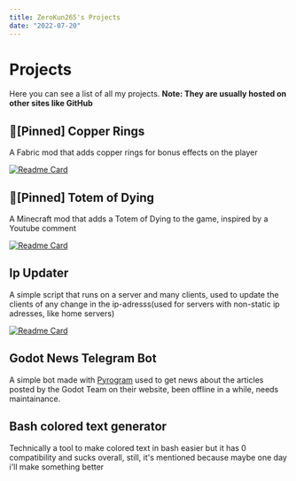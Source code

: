 ```yaml
---
title: ZeroKun265's Projects
date: "2022-07-20"
---
```



# Projects
Here you can see a list of all my projects.
**Note: They are usually hosted on other sites like GitHub**


## 📌[Pinned] Copper Rings
A Fabric mod that adds copper rings for bonus effects on the player

[![Readme Card](https://github-readme-stats.vercel.app/api/pin/?username=ZeroKun265&repo=copperrings&theme=synthwave)](https://github.com/ZeroKun265/CopperRings)


## 📌[Pinned] Totem of Dying 
A Minecraft mod that adds a Totem of Dying to the game, inspired by a Youtube comment 

[![Readme Card](https://github-readme-stats.vercel.app/api/pin/?username=ZeroKun265&repo=totem_of_dying&theme=synthwave)](https://github.com/ZeroKun265/Totem_of_dying)

## Ip Updater
A simple script that runs on a server and many clients, used to update the clients of any change in the ip-adresss(used for servers with non-static ip adresses, like home servers)

[![Readme Card](https://github-readme-stats.vercel.app/api/pin/?username=ZeroKun265&repo=ip-updater&theme=synthwave)](https://github.com/ZeroKun265/ip-updater)

## Godot News Telegram Bot
A simple bot made with [Pyrogram](https://docs.pyrogram.org/) used to get news about the articles posted by the Godot Team on their website, been offline in a while, needs maintainance.

## Bash colored text generator
Technically a tool to make colored text in bash easier but it has 0 compatibility and sucks overall, still, it's mentioned because maybe one day i'll make something better
